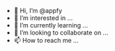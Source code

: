 - 👋 Hi, I’m @appfy
- 👀 I’m interested in ...
- 🌱 I’m currently learning ...
- 💞️ I’m looking to collaborate on ...
- 📫 How to reach me ...

<!---
appfy/appfy is a ✨ special ✨ repository because its `README.md` (this file) appears on your GitHub profile.
You can click the Preview link to take a look at your changes.
--->

